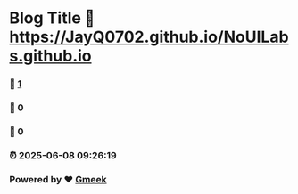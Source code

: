 # Blog Title :link: https://JayQ0702.github.io/NoUILabs.github.io 
### :page_facing_up: [1](https://JayQ0702.github.io/NoUILabs.github.io/tag.html) 
### :speech_balloon: 0 
### :hibiscus: 0 
### :alarm_clock: 2025-06-08 09:26:19 
### Powered by :heart: [Gmeek](https://github.com/Meekdai/Gmeek)
